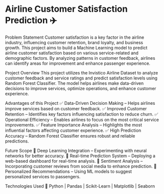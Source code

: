 # Airline Customer Satisfaction Prediction ✈️
Problem Statement
Customer satisfaction is a key factor in the airline industry, influencing customer retention, brand loyalty, and business growth. This project aims to build a Machine Learning model to predict airline customer satisfaction based on various service-related and demographic factors. By analyzing patterns in customer feedback, airlines can identify areas for improvement and enhance passenger experience.

Project Overview
This project utilizes the Invistico Airline Dataset to analyze customer feedback and service ratings and predict satisfaction levels using Random Forest Classifier. The model helps airlines make data-driven decisions to improve services, optimize operations, and enhance customer experience.

Advantages of this Project
✅ Data-Driven Decision Making – Helps airlines improve services based on customer feedback.
✅ Improved Customer Retention – Identifies key factors influencing satisfaction to reduce churn.
✅ Operational Efficiency – Enables airlines to focus on the most critical service improvements.
✅ Feature Importance Analysis – Highlights the most influential factors affecting customer experience.
✅ High Prediction Accuracy – Random Forest Classifier ensures robust and reliable predictions.

Future Scope
🚀 Deep Learning Integration – Experimenting with neural networks for better accuracy.
🚀 Real-time Prediction System – Deploying a web-based dashboard for real-time analysis.
🚀 Sentiment Analysis – Incorporating customer reviews from social media to enhance prediction.
🚀 Personalized Recommendations – Using ML models to suggest personalized services to passengers.

Technologies Used
🔹 Python | Pandas | Scikit-Learn | Matplotlib | Seaborn
